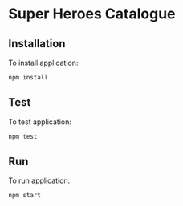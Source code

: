 
# Super Heroes Catalogue

## Installation

To install application:

```bash
npm install
```

## Test

To test application:

```bash
npm test
```

## Run

To run application:

```bash
npm start
```
